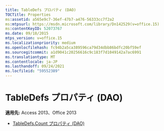 ```yaml
---
title: TableDefs プロパティ (DAO)
TOCTitle: Properties
ms:assetid: a565e9c7-36ef-47b7-a476-56333cc7f2a2
ms:mtpsurl: https://msdn.microsoft.com/library/Dn142529(v=office.15)
ms:contentKeyID: 52073767
ms.date: 09/18/2015
mtps_version: v=office.15
ms.localizationpriority: medium
ms.openlocfilehash: fc94b2a5ca389596ca79d34dbb86bdfc20bf59ef
ms.sourcegitcommit: a1d9041c20256616c9c183f7d1049142a7ac6991
ms.translationtype: MT
ms.contentlocale: ja-JP
ms.lasthandoff: 09/24/2021
ms.locfileid: "59552389"
---
```

# <a name="tabledefs-properties-dao"></a>TableDefs プロパティ (DAO)

**適用先:** Access 2013、Office 2013

- [TableDefs.Count プロパティ (DAO)](tabledefs-count-property-dao.md)

